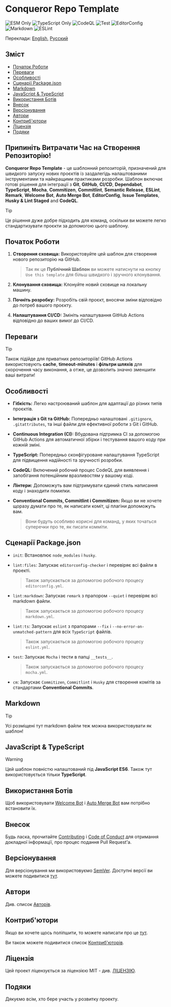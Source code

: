 # Conqueror Repo Template

![ESM Only](https://img.shields.io/badge/ESM-only-gray?labelColor=fe0)
![TypeScript Only](https://img.shields.io/badge/TypeScript-only-gray?labelColor=06f)
![CodeQL](https://img.shields.io/github/actions/workflow/status/Conqueror-Site-Builder/conqueror-repo-template/codeql.yml?label=CodeQL)
![Test](https://img.shields.io/github/actions/workflow/status/Conqueror-Site-Builder/conqueror-repo-template/mocha.yml?label=Test)
![EditorConfig](https://img.shields.io/github/actions/workflow/status/Conqueror-Site-Builder/conqueror-repo-template/editorconfig.yml?label=EditorConfig)
![Markdown](https://img.shields.io/github/actions/workflow/status/Conqueror-Site-Builder/conqueror-repo-template/markdown.yml?label=Markdown)
![ESLint](https://img.shields.io/github/actions/workflow/status/Conqueror-Site-Builder/conqueror-repo-template/eslint.yml?label=ESLint)

Переклади:
[English](README.md), [Русский](README_RU.md)

## Зміст

-   [Початок Роботи](#початок-роботи)
-   [Переваги](#переваги)
-   [Особливості](#особливості)
-   [Сценарії Package.json](#сценарії-packagejson)
-   [Markdown](#markdown)
-   [JavaScript & TypeScript](#javascript--typescript)
-   [Використання Ботів](#використання-ботів)
-   [Внесок](#внесок)
-   [Версіонування](#версіонування)
-   [Автори](#автори)
-   [Контриб'ютори](#контриб'ютори)
-   [Ліцензія](#ліцензія)
-   [Подяки](#подяки)

## **Припиніть Витрачати Час на Створення Репозиторію!**

**Conqueror Repo Template** - це шаблонний репозиторій,
призначений для швидкого
запуску нових проєктів із заздалегідь налаштованими
інструментами та найкращими практиками розробки.
Шаблон включає готові рішення для інтеграції з **Git**,
**GitHub**, **CI/CD**, **Dependabot**, **TypeScript**, **Mocha**,
**Commitizen**, **Commitlint**, **Semantic Release**, **ESLint**, **Remark**,
**Welcome Bot**, **Auto Merge Bot**, **EditorConfig**, **Issue Templates**,
**Husky & Lint Staged** and **CodeQL**.

> [!TIP]
> Це рішення дуже добре підходить для команд,
> оскільки ви можете легко стандартизувати проєкти за допомогою цього шаблону.

## Початок Роботи

1.  **Створення сховища:** Використовуйте цей шаблон
    для створення нового репозиторію на GitHub.

    > Так як це **Публічний Шаблон** ви можете натиснути на кнопку
    > `Use this template` для більш швидкого і зручного клонування.

1.  **Клонування сховища:** Клонуйте новий сховище на локальну машину.

1.  **Почніть розробку:** Розробіть свій проєкт,
    вносячи зміни відповідно до потреб вашого проєкту.

1.  **Налаштування CI/CD:** Змініть налаштування GitHub Actions
    відповідно до ваших вимог до CI/CD.

## Переваги

> [!TIP]
> Також підійде для приватних репозиторіїв! GitHub Actions використовують
> **сache**, **timeout-minutes** і **фільтри шляхів** для скорочення часу
> виконання, а отже, це дозволить значно зменшити ваші витрати!

## Особливості

-   **Гібкість:** Легко настроюваний шаблон для адаптації
    до різних типів проєктів.

-   **Інтеграція з Git та GitHub:** Попередньо налаштовані `.gitignore`,
    `.gitattributes`, та інші файли для ефективної роботи з Git і GitHub.

-   **Continuous Integration (CI):** Вбудована підтримка CI
    за допомогою GitHub Actions для автоматичної збірки
    і тестування вашого коду при кожній зміні.

-   **TypeScript:** Попередньо сконфігуроване налаштування TypeScript
    для підвищення надійності та зручності розробки.

-   **CodeQL:** Включений робочий процес CodeQL для виявлення
    і запобігання потенційним вразливостям у вашому коді.

-   **Лінтери:** Допоможуть вам підтримувати єдиний стиль написання коду
    і знаходити помилки.

-   **Conventional Commits, Commitlint і Commitizen:** Якщо ви не хочете
    щоразу думати про те, як написати коміт,
    ці плагіни допоможуть вам.

    > Вони будуть особливо корисні для команд, у яких
    > точаться суперечки про те, як писати комміти.

## Сценарії Package.json

-   `init`: Встановлює `node_modules` і `husky`.

-   `lint:files`: Запускає `editorconfig-checker` і
    перевіряє всі файли в проекті.

	  > Також запускається за допомогою робочого процесу `editorconfig.yml`.

-   `lint:markdown`: Запускає `remark` з прапором `--quiet` і
    перевіряє всі markdown файли.

	  > Також запускається за допомогою робочого процесу `markdown.yml`.

-   `lint:ts`: Запускає `eslint` з прапорами `--fix` і
    `--no-error-on-unmatched-pattern` для всіх `TypeScript` файлів.

	  > Також запускається за допомогою робочого процесу `eslint.yml`.

-   `test`: Запускає `Mocha` і тести в папці `__tests__`.

    > Також запускається за допомогою робочого процесу `mocha.yml`.

- `cm`: Запускає `Commitizen`, `Commitlint` і `Husky` для створення комітів
    за стандартами **Conventional Commits**.

## Markdown

> [!TIP]
> Усі розміщені тут markdown файли теж можна використовувати як шаблон!

## JavaScript & TypeScript

> [!WARNING]
> Цей шаблон повністю налаштований під **JavaScript ES6**.
> Також тут використовується тільки **TypeScript**.

## Використання Ботів

Щоб використовувати
[Welcome Bot](https://github.com/apps/welcome) і
[Auto Merge Bot](https://github.com/apps/probot-auto-merge)
вам потрібно встановити їх.

## Внесок

Будь ласка, прочитайте [Contributing](CONTRIBUTING.md)
і [Code of Conduct](CODE_OF_CONDUCT.md) для отримання докладної інформації,
про процес подання Pull Request'а.

## Версіонування

Для версіонування ми використовуємо [SemVer](https://semver.org).
Доступні версії ви можете подивитися
[тут](https://github.com/Conqueror-Site-Builder/conqueror-repo-template/tags).

## Автори

Див. список [Авторів](AUTHORS.md).

## Контриб'ютори

Якщо ви хочете щось поліпшити, то можете написати про це
[тут](https://github.com/Conqueror-Site-Builder/conqueror-repo-template/issues/new/choose).

Ви також можете подивитися список [Контриб'юторів](CONTRIBUTORS.md).

## Ліцензія

Цей проект ліцензується за ліцензією MIT - див. [ЛIЦЕНЗIЮ](LICENSE).

## Подяки

Дякуємо всім, хто бере участь у розвитку проекту.
